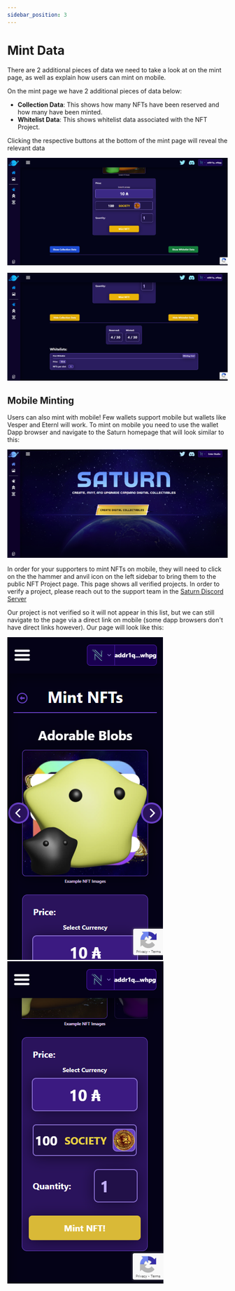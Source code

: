 ```yaml
---
sidebar_position: 3
---
```


# Mint Data

There are 2 additional pieces of data we need to take a look at on the mint page, as well as explain how users can mint on mobile.

On the mint page we have 2 additional pieces of data below:

-   **Collection Data**: This shows how many NFTs have been reserved and how many have been minted.
-   **Whitelist Data**: This shows whitelist data associated with the NFT Project.

Clicking the respective buttons at the bottom of the mint page will reveal the relevant data

![Collection Data](/img/nft-projects/mint-nfts/mint-data/collection-data.png)

![Whitelist Data](/img/nft-projects/mint-nfts/mint-data/collection-and-whitelist-data.png)

## Mobile Minting

Users can also mint with mobile! Few wallets support mobile but wallets like Vesper and Eternl will work. To mint on mobile you need to use the wallet Dapp browser and navigate to the Saturn homepage that will look similar to this:

![Home Page](/img/nft-projects/mint-nfts/mint-data/home-page.png)

In order for your supporters to mint NFTs on mobile, they will need to click on the the hammer and anvil icon on the left sidebar to bring them to the public NFT Project page. This page shows all verified projects. In order to verify a project, please reach out to the support team in the [Saturn Discord Server ](https://discord.com/invite/NvVNfQmPjp)

Our project is not verified so it will not appear in this list, but we can still navigate to the page via a direct link on mobile (some dapp browsers don't have direct links however). Our page will look like this:

<div class="flex justify-between mb-12">
  <img src="/img/nft-projects/mint-nfts/mint-data/mint-page-mobile.png" class="w-12/25" />
  <img src="/img/nft-projects/mint-nfts/mint-data/mint-page-mobile-2.png" class="w-12/25" />
</div>
